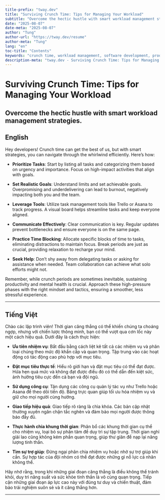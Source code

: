 ```yaml
---
title-prefix: "tway.dev"
title: "Surviving Crunch Time: Tips for Managing Your Workload"
subtitle: "Overcome the hectic hustle with smart workload management strategies."
date: "2025-08-07"
date-meta: "2025-08-07"
author: "Tung"
author-url: "https://tway.dev/resume"
author-meta: "Tung"
lang: "en"
toc-title: "Contents"
keywords: "crunch time, workload management, software development, productivity, work-life balance"
description-meta: "tway.dev - Surviving Crunch Time: Tips for Managing Your Workload - Overcome the hectic hustle with smart workload management strategies."
---
```


# Surviving Crunch Time: Tips for Managing Your Workload
## Overcome the hectic hustle with smart workload management strategies.

## English
Hey developers! Crunch time can get the best of us, but with smart strategies, you can navigate through the whirlwind efficiently. Here’s how:

- **Prioritize Tasks**: Start by listing all tasks and categorizing them based on urgency and importance. Focus on high-impact activities that align with goals.

- **Set Realistic Goals**: Understand limits and set achievable goals. Overpromising and underdelivering can lead to burnout, negatively impacting both you and the team.

- **Leverage Tools**: Utilize task management tools like Trello or Asana to track progress. A visual board helps streamline tasks and keep everyone aligned.

- **Communicate Effectively**: Clear communication is key. Regular updates prevent bottlenecks and ensure everyone is on the same page.

- **Practice Time Blocking**: Allocate specific blocks of time to tasks, eliminating distractions to maintain focus. Break periods are just as crucial, providing relaxation to recharge your mind.

- **Seek Help**: Don’t shy away from delegating tasks or asking for assistance when needed. Team collaboration can achieve what solo efforts might not.

Remember, while crunch periods are sometimes inevitable, sustaining productivity and mental health is crucial. Approach these high-pressure phases with the right mindset and tactics, ensuring a smoother, less stressful experience.

---

## Tiếng Việt
Chào các lập trình viên! Thời gian căng thẳng có thể khiến chúng ta choáng ngợp, nhưng với chiến lược thông minh, bạn có thể vượt qua cơn lốc này một cách hiệu quả. Dưới đây là cách thực hiện:

- **Ưu tiên nhiệm vụ**: Bắt đầu bằng cách liệt kê tất cả các nhiệm vụ và phân loại chúng theo mức độ khẩn cấp và quan trọng. Tập trung vào các hoạt động có tác động cao phù hợp với mục tiêu.

- **Đặt mục tiêu thực tế**: Hiểu rõ giới hạn và đặt mục tiêu có thể đạt được. Hứa hẹn quá mức và không đạt được điều đó có thể dẫn đến kiệt sức, ảnh hưởng tiêu cực đến cả bạn và đội ngũ.

- **Sử dụng công cụ**: Tận dụng các công cụ quản lý tác vụ như Trello hoặc Asana để theo dõi tiến độ. Bảng trực quan giúp tối ưu hóa nhiệm vụ và giữ cho mọi người cùng hướng.

- **Giao tiếp hiệu quả**: Giao tiếp rõ ràng là chìa khóa. Các bản cập nhật thường xuyên ngăn chặn tắc nghẽn và đảm bảo mọi người được thông báo đầy đủ.

- **Thực hành chia khung thời gian**: Phân bổ các khung thời gian cụ thể cho nhiệm vụ, loại bỏ sự phân tâm để duy trì sự tập trung. Thời gian nghỉ giải lao cũng không kém phần quan trọng, giúp thư giãn để nạp lại năng lượng tinh thần.

- **Tìm sự trợ giúp**: Đừng ngại phân chia nhiệm vụ hoặc nhờ sự trợ giúp khi cần. Sự hợp tác của đội nhóm có thể đạt được những gì nỗ lực cá nhân không thể.

Hãy nhớ rằng, trong khi những giai đoạn căng thẳng là điều không thể tránh khỏi, duy trì năng suất và sức khỏe tinh thần là vô cùng quan trọng. Tiếp cận những giai đoạn áp lực cao này với đúng tư duy và chiến thuật, đảm bảo trải nghiệm suôn sẻ và ít căng thẳng hơn.

---